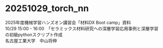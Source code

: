# 20251029_torch_nn
2025年度機械学習ハンズオン講習会「材料DX Boot camp」資料　<BR>
10/29 15:00 - 16:00　「セラミックス材料研究への深層学習応用事例と深層学習の初級pythonスクリプト作成<BR>
名古屋工業大学　中山将伸<BR>
